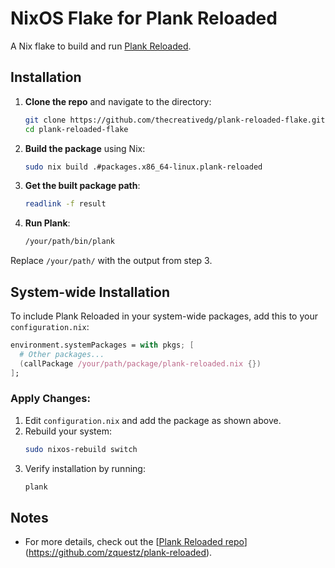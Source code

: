 # NixOS Flake for Plank Reloaded  

A Nix flake to build and run [Plank Reloaded](https://github.com/zquestz/plank-reloaded).  

## Installation  

1. **Clone the repo** and navigate to the directory:  
   ```sh
   git clone https://github.com/thecreativedg/plank-reloaded-flake.git  
   cd plank-reloaded-flake
   ```  

2. **Build the package** using Nix:  
   ```sh
   sudo nix build .#packages.x86_64-linux.plank-reloaded
   ```  

3. **Get the built package path**:  
   ```sh
   readlink -f result
   ```  

4. **Run Plank**:  
   ```sh
   /your/path/bin/plank
   ```  

Replace `/your/path/` with the output from step 3.  

## System-wide Installation  
To include Plank Reloaded in your system-wide packages, add this to your `configuration.nix`:  

```nix
environment.systemPackages = with pkgs; [
  # Other packages...
  (callPackage /your/path/package/plank-reloaded.nix {})
];
```

### Apply Changes:  
1. Edit `configuration.nix` and add the package as shown above.  
2. Rebuild your system:  
   ```sh
   sudo nixos-rebuild switch
   ```  
3. Verify installation by running:  
   ```sh
   plank
   ```  

## Notes  
- For more details, check out the [[Plank Reloaded repo](https://github.com/zquestz/plank-reloaded)](https://github.com/zquestz/plank-reloaded).

